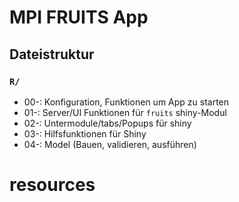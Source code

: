 # MPI FRUITS App

## Dateistruktur

### `R/`

- 00-: Konfiguration, Funktionen um App zu starten
- 01-: Server/UI Funktionen für `fruits` shiny-Modul
- 02-: Untermodule/tabs/Popups für shiny
- 03-: Hilfsfunktionen für Shiny
- 04-: Model (Bauen, validieren, ausführen)


# resources
